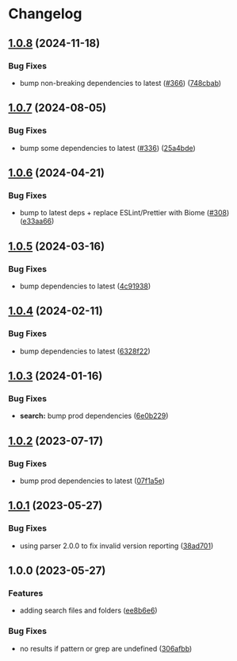 # Changelog

## [1.0.8](https://github.com/versini-org/node-cli/compare/search-v1.0.7...search-v1.0.8) (2024-11-18)


### Bug Fixes

* bump non-breaking dependencies to latest ([#366](https://github.com/versini-org/node-cli/issues/366)) ([748cbab](https://github.com/versini-org/node-cli/commit/748cbab716d61c7a69746e99c99b754322c96b2c))

## [1.0.7](https://github.com/aversini/node-cli/compare/search-v1.0.6...search-v1.0.7) (2024-08-05)


### Bug Fixes

* bump some dependencies to latest ([#336](https://github.com/aversini/node-cli/issues/336)) ([25a4bde](https://github.com/aversini/node-cli/commit/25a4bde77249c81017db1ffa852afe619298aad8))

## [1.0.6](https://github.com/aversini/node-cli/compare/search-v1.0.5...search-v1.0.6) (2024-04-21)


### Bug Fixes

* bump to latest deps + replace ESLint/Prettier with Biome ([#308](https://github.com/aversini/node-cli/issues/308)) ([e33aa66](https://github.com/aversini/node-cli/commit/e33aa66c0a1b95cc7fb9e10cdac2a60eefd309de))

## [1.0.5](https://github.com/aversini/node-cli/compare/search-v1.0.4...search-v1.0.5) (2024-03-16)


### Bug Fixes

* bump dependencies to latest ([4c91938](https://github.com/aversini/node-cli/commit/4c9193837c89d3aa9b4f82afa22e3f0668fdea6e))

## [1.0.4](https://github.com/aversini/node-cli/compare/search-v1.0.3...search-v1.0.4) (2024-02-11)


### Bug Fixes

* bump dependencies to latest ([6328f22](https://github.com/aversini/node-cli/commit/6328f22523f7760932d563f79cace26715b17d7d))

## [1.0.3](https://github.com/aversini/node-cli/compare/search-v1.0.2...search-v1.0.3) (2024-01-16)


### Bug Fixes

* **search:** bump prod dependencies ([6e0b229](https://github.com/aversini/node-cli/commit/6e0b2294e0e9660689278c11bec9a36352de48ce))

## [1.0.2](https://github.com/aversini/node-cli/compare/search-v1.0.1...search-v1.0.2) (2023-07-17)


### Bug Fixes

* bump prod dependencies to latest ([07f1a5e](https://github.com/aversini/node-cli/commit/07f1a5e098be2990e4cc2387b9ad5dfc0ae89b2a))

## [1.0.1](https://github.com/aversini/node-cli/compare/search-v1.0.0...search-v1.0.1) (2023-05-27)


### Bug Fixes

* using parser 2.0.0 to fix invalid version reporting ([38ad701](https://github.com/aversini/node-cli/commit/38ad7013edb7888f73062e3daed3051d258a5546))

## 1.0.0 (2023-05-27)


### Features

* adding search files and folders ([ee8b6e6](https://github.com/aversini/node-cli/commit/ee8b6e689219aae7a1cd1fce78921f66c917f994))


### Bug Fixes

* no results if pattern or grep are undefined ([306afbb](https://github.com/aversini/node-cli/commit/306afbbfb7958e8c5aa6324d536683c44546161c))
